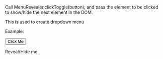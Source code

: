 Call MenuRevealer.clickToggle(button); and pass the element to be clicked to show/hide the next element in the DOM.

This is used to create dropdown menu

Example:

<button>Click Me</button>

<div>Reveal/Hide me</div>
